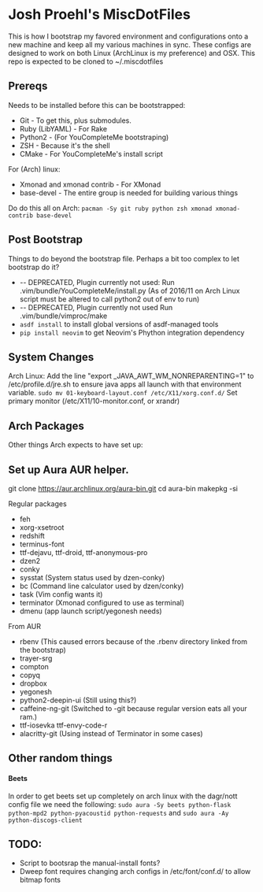 # Josh Proehl's MiscDotFiles
This is how I bootstrap my favored environment and configurations onto a new machine and keep all my various machines in sync.
These configs are designed to work on both Linux (ArchLinux is my preference) and OSX.
This repo is expected to be cloned to ~/.miscdotfiles

## Prereqs

Needs to be installed before this can be bootstrapped:
* Git - To get this, plus submodules.
* Ruby (LibYAML) - For Rake
* Python2 - (For YouCompleteMe bootstraping)
* ZSH - Because it's the shell
* CMake - For YouCompleteMe's install script

For (Arch) linux:
* Xmonad and xmonad contrib - For XMonad
* base-devel - The entire group is needed for building various things

Do do this all on Arch: `pacman -Sy git ruby python zsh xmonad xmonad-contrib base-devel`


## Post Bootstrap
Things to do beyond the bootstrap file. Perhaps a bit too complex to let bootstrap do it?

* -- DEPRECATED, Plugin currently not used:  Run .vim/bundle/YouCompleteMe/install.py  (As of 2016/11 on Arch Linux script must be altered to call python2 out of env to run)
* -- DEPRECATED, Plugin currently not used   Run .vim/bundle/vimproc/make
* `asdf install` to install global versions of asdf-managed tools
* `pip install neovim` to get Neovim's Phython integration dependency

## System Changes
Arch Linux:
  Add the line "export _JAVA_AWT_WM_NONREPARENTING=1" to /etc/profile.d/jre.sh to ensure java apps all launch with that environment variable.
  `sudo mv 01-keyboard-layout.conf /etc/X11/xorg.conf.d/`
  Set primary monitor (/etc/X11/10-monitor.conf, or xrandr)

## Arch Packages
Other things Arch expects to have set up:

## Set up Aura AUR helper.
git clone https://aur.archlinux.org/aura-bin.git
cd aura-bin
makepkg -si

Regular packages
* feh
* xorg-xsetroot
* redshift
* terminus-font
* ttf-dejavu, ttf-droid, ttf-anonymous-pro
* dzen2
* conky
* sysstat (System status used by dzen-conky)
* bc (Command line calculator used by dzen/conky)
* task  (Vim config wants it)
* terminator (Xmonad configured to use as terminal)
* dmenu (app launch script/yegonesh needs)

From AUR
* rbenv  (This caused errors because of the .rbenv directory linked from the bootstrap)
* trayer-srg
* compton
* copyq
* dropbox
* yegonesh
* python2-deepin-ui (Still using this?)
* caffeine-ng-git (Switched to -git because regular version eats all your ram.)
* ttf-iosevka ttf-envy-code-r
* alacritty-git (Using instead of Terminator in some cases)

## Other random things
#### Beets
In order to get beets set up completely on arch linux with the dagr/nott config file we need the following:
`sudo aura -Sy beets python-flask python-mpd2 python-pyacoustid python-requests`
and
`sudo aura -Ay python-discogs-client`

## TODO:
* Script to bootsrap the manual-install fonts?
* Dweep font requires changing arch configs in /etc/font/conf.d/ to allow bitmap fonts
